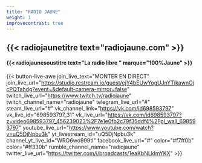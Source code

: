```yaml
---
title: "RADIO JAUNE"
weight: 1
improvecontrast: true
---
```



## {{< radiojaunetitre text="radiojaune.com" >}}

#### {{< radiojaunesoustitre text="La radio libre " marque="100%Jaune" >}}

<!--

#### {{< radiojaunesoustitre text="La Radio Libre" marque="100%Jaune" >}}

`Aucun direct n'est pour l'instant en  cours`. En direct tous les Dimanches à 21h00.
-->

<!--

{{< join-live-button join_live_text="MONTER EN DIRECT" join_live_url="https://restream.io/lien/pour/parler/en/direct/sur/restream.io" >}}

join_live_url = "https://studio.restream.io/guest/blFvUjVHYYNX5y4Ezk9Yiy51GbXLp08?default-camera-mirror=true"
twitch_channel_link = "https://www.twitch.tv/radiojaune"
vk_channel_link = "https://vk.com/id698593797"

-->

{{< button-live-awe join_live_text="MONTER EN DIRECT" join_live_url="https://studio.restream.io/guest/ejY4bEUwYogUJnYTikawnOjcPQTahdg?event=&default-camera-mirror=false" twitch_live_url="https://www.twitch.tv/radiojaune" twitch_channel_name="radiojaune" telegram_live_url="#" steam_live_url="#" vk_channel_link="https://vk.com/id698593797" vk_live_id="698593797_31" vk_live_url="https://vk.com/id698593797?z=video698593797_456239023%2F7e1e0fb2c79f35ddf4%2Fpl_wall_698593797" youtube_live_url="https://www.youtube.com/watch?v=uQ5DjNpbu3k" yt_livestream_id="uQ5DjNpbu3k" channel_yt_live_id="WRO6wo999tI" facebook_live_url="#" color="#f7ff0b" color="#ff330b" rumble_channel_name="radiojaune" twitter_live_url="https://twitter.com/i/broadcasts/1eaKbNLklmYKX" >}}



<!--
https://twitter.com/i/broadcasts/1lPKqmzYLvEKb?ref_src=twsrc%5Etfw%7Ctwcamp%5Etweetembed%7Ctwterm%5E1485538273040629766%7Ctwgr%5Ehb_0_8%7Ctwcon%5Es1_&ref_url=https%3A%2F%2Fpublish.twitter.com%2F%3Fquery%3Dhttps3A2F2Ftwitter.com2Fradiojaune2Fstatus2F1485538273040629766widget%3DTweet
-->

<!-- {{< youtubelive id="D1CpWYU3DvA" >}} -->
